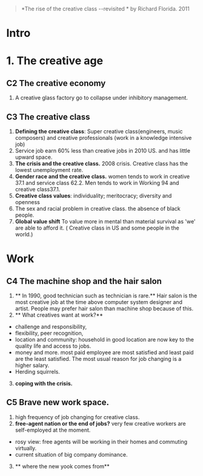 > *The rise of the creative class --revisited *  by Richard Florida. 2011

# Intro

# 1. The creative age
## C2 The creative economy
1.  A creative glass factory go to collapse under inhibitory management.
## C3 The creative class
1. **Defining the creative class**: Super creative class(engineers, music composers) and creative professionals (work in a knowledge intensive job)
2. Service job earn 60% less than creative jobs in 2010 US. and has little upward space.
3. **The crisis and the creative class.** 2008  crisis. Creative class has the lowest unemployment rate.
4. **Gender race and the creative class.** women tends to work in creative 37.1 and service class 62.2. Men tends to work in Working 94 and creative class37.1.
5. **Creative class values**: individuality; meritocracy; diversity and openness
6. The sex and racial problem in creative class. the absence of black people.
7. **Global value shift** To value more in mental than material survival as 'we' are able to afford it. ( Creative class in US and some people in the world.)

# Work
## C4 The machine shop and the hair salon
1.  ** In 1990, good technician such as technician is rare.** Hair salon is the most creative job at the time above computer system designer and artist. People may prefer hair salon than machine shop because of this. 
2. ** What creatives want at work?** 
- challenge and responsibility, 
- flexibility, peer recognition, 
- location and community: household in good location are now key to the quality life and access to jobs.
- money and more. most paid employee are most satisfied and least paid are the least satisfied. The most usual reason for job changing is a higher salary.
- Herding squirrels.
3. **coping with the crisis.**
## C5 Brave new work space.
1. high frequency of job changing for creative class.
2. **free-agent nation or the end of jobs?** very few creative workers are self-employed at the moment. 
 - rosy view: free agents will be working in their homes and commuting virtually.
 - current situation of big company dominance.
3. ** where the new yook comes from** 
<!--stackedit_data:
eyJoaXN0b3J5IjpbMTUxMTAwMzg5NCwtMTY2Mzc3NzcwMCwtMT
Y2Mzc3NzcwMCw1ODU0MDIxNjQsNjA2ODI3MjYwLDY0MTE3NTQy
OSwtMTk0NDMxNjU0NCw1NzM0NjkzODksMTM1MTIyMzE4NCwzNj
I3MTEwNTcsMTAxMTQyNDIxMCwtMjExOTY5MjkyMywxMTMyMDQy
MTgxLDY5NjczMzcxNywtMTExMzM2ODcyNiw4OTczNDg0OTAsLT
E2Njg2NTAxNjAsOTY4MzkyNjkxLDEzODEzODUwODIsLTExMjAz
NDFdfQ==
-->